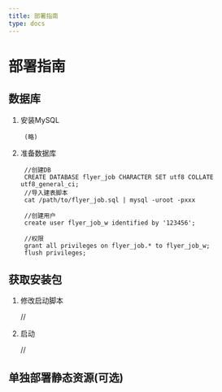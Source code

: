 ```yaml
---
title: 部署指南
type: docs
---
```


# 部署指南

## 数据库

1. 安装MySQL
	
		(略)

2. 准备数据库

		//创建DB
		CREATE DATABASE flyer_job CHARACTER SET utf8 COLLATE utf8_general_ci;	
		//导入建表脚本
		cat /path/to/flyer_job.sql | mysql -uroot -pxxx 

		//创建用户
		create user flyer_job_w identified by '123456';

		//权限
		grant all privileges on flyer_job.* to flyer_job_w;
		flush privileges;



## 获取安装包

1. 修改启动脚本
	
	//

2. 启动
	
	//

## 单独部署静态资源(可选)






